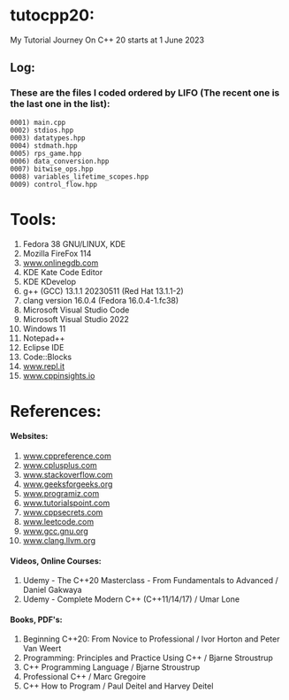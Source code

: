 # tutocpp20:
My Tutorial Journey On C++ 20 starts at 1 June 2023
  ## Log:
  ### These are the files I coded ordered by LIFO (The recent one is the last one in the list):
    0001) main.cpp
    0002) stdios.hpp
    0003) datatypes.hpp
    0004) stdmath.hpp
    0005) rps_game.hpp
    0006) data_conversion.hpp
    0007) bitwise_ops.hpp
    0008) variables_lifetime_scopes.hpp
    0009) control_flow.hpp

# Tools:
1) Fedora 38 GNU/LINUX, KDE
2) Mozilla FireFox 114
3) www.onlinegdb.com
4) KDE Kate Code Editor
5) KDE KDevelop
6) g++ (GCC) 13.1.1 20230511 (Red Hat 13.1.1-2)
7) clang version 16.0.4 (Fedora 16.0.4-1.fc38)
8) Microsoft Visual Studio Code
9) Microsoft Visual Studio 2022
10) Windows 11
11) Notepad++
12) Eclipse IDE
13) Code::Blocks
14) www.repl.it
15) www.cppinsights.io

# References:
  #### Websites:
  1) www.cppreference.com
  2) www.cplusplus.com
  3) www.stackoverflow.com 
  4) www.geeksforgeeks.org
  5) www.programiz.com
  6) www.tutorialspoint.com
  7) www.cppsecrets.com
  8) www.leetcode.com
  9) www.gcc.gnu.org
  10) www.clang.llvm.org
  #### Videos, Online Courses:
  1) Udemy - The C++20 Masterclass - From Fundamentals to Advanced / Daniel Gakwaya
  2) Udemy - Complete Modern C++ (C++11/14/17) / Umar Lone
  #### Books, PDF's:
  1) Beginning C++20: From Novice to Professional / Ivor Horton and Peter Van Weert
  2) Programming: Principles and Practice Using C++ / Bjarne Stroustrup
  3) C++ Programming Language / Bjarne Stroustrup
  4) Professional C++ / Marc Gregoire 
  5) C++ How to Program / Paul Deitel and Harvey Deitel
